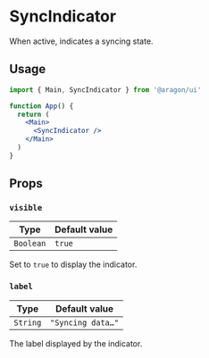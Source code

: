 # SyncIndicator

When active, indicates a syncing state.

## Usage

```jsx
import { Main, SyncIndicator } from '@aragon/ui'

function App() {
  return (
    <Main>
      <SyncIndicator />
    </Main>
  )
}
```

## Props

### `visible`

| Type      | Default value |
| --------- | ------------- |
| `Boolean` | `true`        |

Set to `true` to display the indicator.

### `label`

| Type     | Default value     |
| -------- | ----------------- |
| `String` | `"Syncing data…"` |

The label displayed by the indicator.
